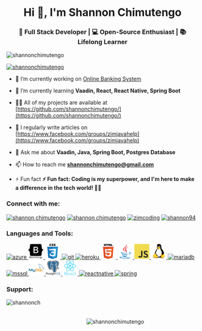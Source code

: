 <h1 align="center">Hi 👋, I'm Shannon Chimutengo</h1>
<h3 align="center">🚀 Full Stack Developer | 💻 Open-Source Enthusiast | 📚 Lifelong Learner</h3>

<p align="left"> <img src="https://komarev.com/ghpvc/?username=shannonchimutengo&label=Profile%20views&color=0e75b6&style=flat" alt="shannonchimutengo" /> </p>

<p align="left"> <a href="https://github.com/ryo-ma/github-profile-trophy"><img src="https://github-profile-trophy.vercel.app/?username=shannonchimutengo" alt="shannonchimutengo" /></a> </p>

- 🔭 I’m currently working on [Online Banking System](https://github.com/shannonchimutengo/demo-online-banking)

- 🌱 I’m currently learning **Vaadin, React, React Native, Spring Boot**

- 👨‍💻 All of my projects are available at [https://github.com/shannonchimutengo/](https://github.com/shannonchimutengo/)

- 📝 I regularly write articles on [https://www.facebook.com/groups/zimjavahelp](https://www.facebook.com/groups/zimjavahelp)

- 💬 Ask me about **Vaadin, Java, Spring Boot, Postgres Database**

- 📫 How to reach me **shannonchimutengo@gmail.com**

- ⚡ Fun fact **⚡️ Fun fact: Coding is my superpower, and I'm here to make a difference in the tech world! 🦸‍♂️**

<h3 align="left">Connect with me:</h3>
<p align="left">
<a href="https://linkedin.com/in/shannon chimutengo" target="blank"><img align="center" src="https://raw.githubusercontent.com/rahuldkjain/github-profile-readme-generator/master/src/images/icons/Social/linked-in-alt.svg" alt="shannon chimutengo" height="30" width="40" /></a>
<a href="https://fb.com/shannon chimutengo" target="blank"><img align="center" src="https://raw.githubusercontent.com/rahuldkjain/github-profile-readme-generator/master/src/images/icons/Social/facebook.svg" alt="shannon chimutengo" height="30" width="40" /></a>
<a href="https://www.youtube.com/c/zimcoding" target="blank"><img align="center" src="https://raw.githubusercontent.com/rahuldkjain/github-profile-readme-generator/master/src/images/icons/Social/youtube.svg" alt="zimcoding" height="30" width="40" /></a>
<a href="https://discord.gg/shannon94" target="blank"><img align="center" src="https://raw.githubusercontent.com/rahuldkjain/github-profile-readme-generator/master/src/images/icons/Social/discord.svg" alt="shannon94" height="30" width="40" /></a>
</p>

<h3 align="left">Languages and Tools:</h3>
<p align="left"> <a href="https://azure.microsoft.com/en-in/" target="_blank" rel="noreferrer"> <img src="https://www.vectorlogo.zone/logos/microsoft_azure/microsoft_azure-icon.svg" alt="azure" width="40" height="40"/> </a> <a href="https://getbootstrap.com" target="_blank" rel="noreferrer"> <img src="https://raw.githubusercontent.com/devicons/devicon/master/icons/bootstrap/bootstrap-plain-wordmark.svg" alt="bootstrap" width="40" height="40"/> </a> <a href="https://www.w3schools.com/css/" target="_blank" rel="noreferrer"> <img src="https://raw.githubusercontent.com/devicons/devicon/master/icons/css3/css3-original-wordmark.svg" alt="css3" width="40" height="40"/> </a> <a href="https://git-scm.com/" target="_blank" rel="noreferrer"> <img src="https://www.vectorlogo.zone/logos/git-scm/git-scm-icon.svg" alt="git" width="40" height="40"/> </a> <a href="https://heroku.com" target="_blank" rel="noreferrer"> <img src="https://www.vectorlogo.zone/logos/heroku/heroku-icon.svg" alt="heroku" width="40" height="40"/> </a> <a href="https://www.w3.org/html/" target="_blank" rel="noreferrer"> <img src="https://raw.githubusercontent.com/devicons/devicon/master/icons/html5/html5-original-wordmark.svg" alt="html5" width="40" height="40"/> </a> <a href="https://www.java.com" target="_blank" rel="noreferrer"> <img src="https://raw.githubusercontent.com/devicons/devicon/master/icons/java/java-original.svg" alt="java" width="40" height="40"/> </a> <a href="https://developer.mozilla.org/en-US/docs/Web/JavaScript" target="_blank" rel="noreferrer"> <img src="https://raw.githubusercontent.com/devicons/devicon/master/icons/javascript/javascript-original.svg" alt="javascript" width="40" height="40"/> </a> <a href="https://www.linux.org/" target="_blank" rel="noreferrer"> <img src="https://raw.githubusercontent.com/devicons/devicon/master/icons/linux/linux-original.svg" alt="linux" width="40" height="40"/> </a> <a href="https://mariadb.org/" target="_blank" rel="noreferrer"> <img src="https://www.vectorlogo.zone/logos/mariadb/mariadb-icon.svg" alt="mariadb" width="40" height="40"/> </a> <a href="https://www.microsoft.com/en-us/sql-server" target="_blank" rel="noreferrer"> <img src="https://www.svgrepo.com/show/303229/microsoft-sql-server-logo.svg" alt="mssql" width="40" height="40"/> </a> <a href="https://www.mysql.com/" target="_blank" rel="noreferrer"> <img src="https://raw.githubusercontent.com/devicons/devicon/master/icons/mysql/mysql-original-wordmark.svg" alt="mysql" width="40" height="40"/> </a> <a href="https://www.postgresql.org" target="_blank" rel="noreferrer"> <img src="https://raw.githubusercontent.com/devicons/devicon/master/icons/postgresql/postgresql-original-wordmark.svg" alt="postgresql" width="40" height="40"/> </a> <a href="https://reactjs.org/" target="_blank" rel="noreferrer"> <img src="https://raw.githubusercontent.com/devicons/devicon/master/icons/react/react-original-wordmark.svg" alt="react" width="40" height="40"/> </a> <a href="https://reactnative.dev/" target="_blank" rel="noreferrer"> <img src="https://reactnative.dev/img/header_logo.svg" alt="reactnative" width="40" height="40"/> </a> <a href="https://spring.io/" target="_blank" rel="noreferrer"> <img src="https://www.vectorlogo.zone/logos/springio/springio-icon.svg" alt="spring" width="40" height="40"/> </a> </p>

<h3 align="left">Support:</h3>
<p><a href="shannonch"> <img align="left" src="https://cdn.ko-fi.com/cdn/kofi3.png?v=3" height="50" width="210" alt="shannonch" /></a></p><br><br>

<p><img align="center" src="https://github-readme-stats.vercel.app/api/top-langs?username=shannonchimutengo&show_icons=true&locale=en&layout=compact" alt="shannonchimutengo" /></p>
